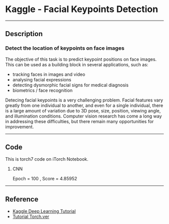 # Kaggle - Facial Keypoints Detection

---

## Description

### Detect the location of keypoints on face images

The objective of this task is to predict keypoint positions on face images. This can be used as a building block in several applications, such as:

- tracking faces in images and video
- analysing facial expressions
- detecting dysmorphic facial signs for medical diagnosis
- biometrics / face recognition

Detecing facial keypoints is a very challenging problem.  Facial features vary greatly from one individual to another, and even for a single individual, there is a large amount of variation due to 3D pose, size, position, viewing angle, and illumination conditions. Computer vision research has come a long way in addressing these difficulties, but there remain many opportunities for improvement.

---

## Code

This is torch7 code on iTorch Notebook.
1. CNN

	Epoch = 100 , Score = 4.85952

---

## Reference
 - [Kaggle Deep Learning Tutorial](http://danielnouri.org/notes/2014/12/17/using-convolutional-neural-nets-to-detect-facial-keypoints-tutorial/)
 - [Tutorial Torch.ver](https://github.com/nitthilan/kaggle_face_feature_detection)
